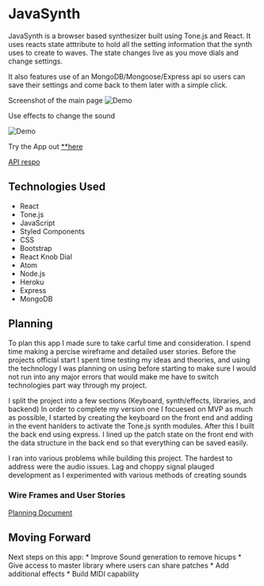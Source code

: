 # JavaSynth
 JavaSynth is a browser based synthesizer built using Tone.js and React.
 It uses reacts state atttribute to hold all the setting information that the
 synth uses to create to waves. The state changes live as you move dials and
 change settings.

 It also features use of an MongoDB/Mongoose/Express api so users can save their settings and
 come back to them later with a simple click.

 Screenshot of the main page
 ![Demo](https://imgur.com/mTu9knm.png)

 Use effects to change the sound

 ![Demo](https://imgur.com/E4w3iGR.png)

 Try the App out [**here](https://arkanevision.github.io/JavaSynth-Client/#/)

 [API respo](https://github.com/ArKaneVision/JavaSynth-Api)

## Technologies Used
  * React
  * Tone.js
  * JavaScript
  * Styled Components
  * CSS
  * Bootstrap
  * React Knob Dial
  * Atom
  * Node.js
  * Heroku
  * Express
  * MongoDB

## Planning

  To plan this app I made sure to take carful time and consideration.
  I spend time making a percise wireframe and detailed user stories. Before the
  projects official start I spent time testing my ideas and theories, and using
  the technology I was planning on using before starting to make sure I would not
  run into any major errors that would make me have to switch technologies part way
  through my project.

  I split the project into a few sections (Keyboard, synth/effects, libraries,
  and backend) In order to complete my version one I focuesed on MVP as much as
  possible, I started by creating the keyboard on the front end and adding in
  the event hanlders to activate the Tone.js synth modules. After this I built the
  back end using express. I lined up the patch state on the front end with the data
  structure in the back end so that everything can be saved easily.

  I ran into various problems while building this project. The hardest to address
  were the audio issues. Lag and choppy signal plauged development as I
  experimented with various methods of creating sounds

### Wire Frames and User Stories

[Planning Document](https://docs.google.com/document/d/1Lpu7xGPGewcD81nZDs1sDgiIkiri81QBTZC-17bJXMs/edit)

## Moving Forward

  Next steps on this app:
    * Improve Sound generation to remove hicups
    * Give access to master library where users can share patches
    * Add additional effects
    * Build MIDI capability
